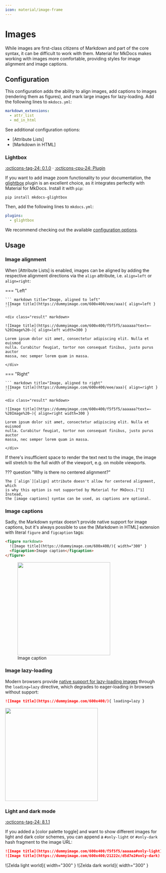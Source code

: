 ```yaml
---
icon: material/image-frame
---
```


# Images

While images are first-class citizens of Markdown and part of the core syntax, 
it can be difficult to work with them. Material for MkDocs makes working with 
images more comfortable, providing styles for image alignment and image
captions.

## Configuration

This configuration adds the ability to align images, add captions to images
(rendering them as figures), and mark large images for lazy-loading. Add the
following lines to `mkdocs.yml`:

``` yaml
markdown_extensions:
  - attr_list
  - md_in_html
```

See additional configuration options:

- [Attribute Lists]
- [Markdown in HTML]


### Lightbox

[:octicons-tag-24: 0.1.0][Lightbox support] ·
[:octicons-cpu-24: Plugin][glightbox]

If you want to add image zoom functionality to your documentation, the 
[glightbox] plugin is an excellent choice, as it integrates perfectly
with Material for MkDocs. Install it with `pip`:

```
pip install mkdocs-glightbox
```

Then, add the following lines to `mkdocs.yml`:

``` yaml
plugins:
  - glightbox
```

We recommend checking out the available
[configuration options][glightbox options].

  [Lightbox support]: https://github.com/squidfunk/mkdocs-material/releases/tag/0.1.0
  [glightbox]: https://github.com/blueswen/mkdocs-glightbox
  [glightbox options]: https://github.com/blueswen/mkdocs-glightbox#usage

## Usage

### Image alignment

When [Attribute Lists] is enabled, images can be aligned by adding the
respective alignment directions via the `align` attribute, i.e. `align=left` or
`align=right`:

=== "Left"

    ``` markdown title="Image, aligned to left"
    ![Image title](https://dummyimage.com/600x400/eee/aaa){ align=left }
    ```

    <div class="result" markdown>

    ![Image title](https://dummyimage.com/600x400/f5f5f5/aaaaaa?text=–%20Image%20–){ align=left width=300 }

    Lorem ipsum dolor sit amet, consectetur adipiscing elit. Nulla et euismod
    nulla. Curabitur feugiat, tortor non consequat finibus, justo purus auctor
    massa, nec semper lorem quam in massa.

    </div>

=== "Right"

    ``` markdown title="Image, aligned to right"
    ![Image title](https://dummyimage.com/600x400/eee/aaa){ align=right }
    ```

    <div class="result" markdown>

    ![Image title](https://dummyimage.com/600x400/f5f5f5/aaaaaa?text=–%20Image%20–){ align=right width=300 }

    Lorem ipsum dolor sit amet, consectetur adipiscing elit. Nulla et euismod
    nulla. Curabitur feugiat, tortor non consequat finibus, justo purus auctor
    massa, nec semper lorem quam in massa.

    </div>

If there's insufficient space to render the text next to the image, the image
will stretch to the full width of the viewport, e.g. on mobile viewports.

??? question "Why is there no centered alignment?"

    The [`align`][align] attribute doesn't allow for centered alignment, which
    is why this option is not supported by Material for MkDocs.[^1] Instead,
    the [image captions] syntax can be used, as captions are optional.

  [^1]:
    You might also realize that the [`align`][align] attribute has been
    deprecated as of HTML5, so why use it anyways? The main reason is
    portability – it's still supported by all browsers and clients, and is very
    unlikely to be completely removed, as many older websites still use it. This
    ensures a consistent appearance when a Markdown file with these attributes
    is viewed outside of a website generated by Material for MkDocs.

  [align]: https://developer.mozilla.org/en-US/docs/Web/HTML/Element/img#deprecated_attributes
  [image captions]: #image-captions

### Image captions

Sadly, the Markdown syntax doesn't provide native support for image captions,
but it's always possible to use the [Markdown in HTML] extension with literal
`figure` and `figcaption` tags:

``` html title="Image with caption"
<figure markdown>
  ![Image title](https://dummyimage.com/600x400/){ width="300" }
  <figcaption>Image caption</figcaption>
</figure>
```

<div class="result">
  <figure>
    <img src="https://dummyimage.com/600x400/f5f5f5/aaaaaa?text=–%20Image%20–" width="300" />
    <figcaption>Image caption</figcaption>
  </figure>
</div>

### Image lazy-loading

Modern browsers provide [native support for lazy-loading images][lazy-loading]
through the `loading=lazy` directive, which degrades to eager-loading in
browsers without support:

``` markdown title="Image, lazy-loaded"
![Image title](https://dummyimage.com/600x400/){ loading=lazy }
```

<div class="result" markdown>
  <img src="https://dummyimage.com/600x400/f5f5f5/aaaaaa?text=–%20Image%20–" width="300" />
</div>

  [lazy-loading]: https://caniuse.com/#feat=loading-lazy-attr

### Light and dark mode

[:octicons-tag-24: 8.1.1][Light and dark mode support]

If you added a [color palette toggle] and want to show different images for
light and dark color schemes, you can append a `#only-light` or `#only-dark`
hash fragment to the image URL:

``` markdown title="Image, different for light and dark mode"
![Image title](https://dummyimage.com/600x400/f5f5f5/aaaaaa#only-light)
![Image title](https://dummyimage.com/600x400/21222c/d5d7e2#only-dark)
```

<div class="result" markdown>

![Zelda light world]{ width="300" }
![Zelda dark world]{ width="300" }

</div>

  [Light and dark mode support]: https://github.com/squidfunk/mkdocs-material/releases/tag/8.1.1
